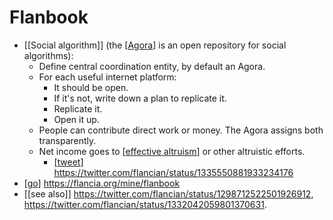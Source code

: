 # Flanbook

- [[Social algorithm]] (the [[Agora]] is an open repository for social algorithms):
  - Define central coordination entity, by default an Agora.
  - For each useful internet platform:
     - It should be open.
     - If it's not, write down a plan to replicate it.
     - Replicate it.
     - Open it up.
  - People can contribute direct work or money. The Agora assigns both transparently. 
  - Net income goes to [[effective altruism]] or other altruistic efforts.
    - [[tweet]] https://twitter.com/flancian/status/1335550881933234176
- [[go]] https://flancia.org/mine/flanbook
- [[see also]] https://twitter.com/flancian/status/1298712522501926912, https://twitter.com/flancian/status/1332042059801370631.


[//begin]: # "Autogenerated link references for markdown compatibility"
[Agora]: agora "Agora"
[effective altruism]: effective-altruism "Effective Altruism"
[tweet]: tweet "Tweet"
[go]: go "Go"
[//end]: # "Autogenerated link references"
